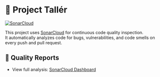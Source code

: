 # 🚀 Project Tallér

[![SonarCloud](https://sonarcloud.io/images/project_badge.svg)](https://sonarcloud.io/project/overview?id=codemosaic_taller-backend)

This project uses [SonarCloud](https://sonarcloud.io) for continuous code quality inspection.  
It automatically analyzes code for bugs, vulnerabilities, and code smells on every push and pull request.

## 🧪 Quality Reports
- View full analysis: [SonarCloud Dashboard](https://sonarcloud.io/project/overview?id=my-org_my-project)
